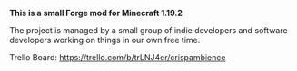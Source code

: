 **This is a small Forge mod for Minecraft 1.19.2**

The project is managed by a small group of indie developers and software developers working on things in our own free time.

Trello Board: https://trello.com/b/trLNJ4er/crispambience
